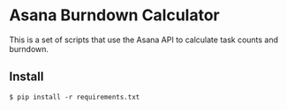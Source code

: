 Asana Burndown Calculator
==========================

This is a set of scripts that use the Asana API to calculate task counts and
burndown.

## Install

    $ pip install -r requirements.txt
